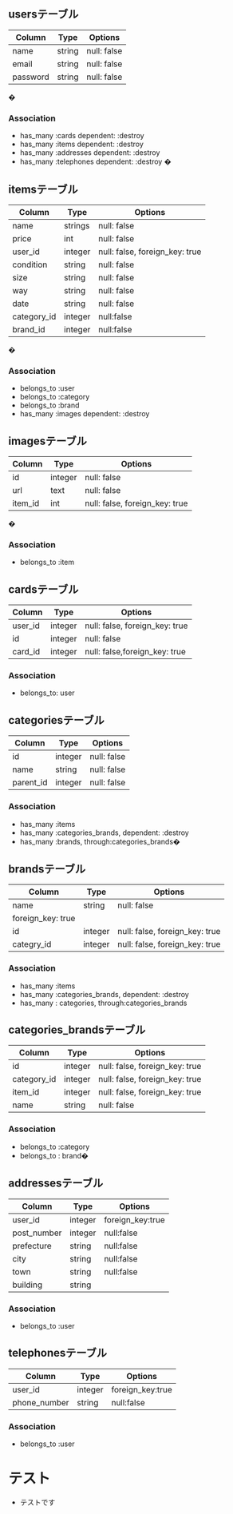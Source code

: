 ## usersテーブル 
|Column|Type|Options| 
|------|----|-------| 
|name|string|null: false| 
|email|string|null: false| 
|password|string|null: false| 
�
### Association 
- has_many :cards dependent: :destroy
- has_many :items dependent: :destroy
- has_many :addresses dependent: :destroy
- has_many :telephones dependent: :destroy
�
## itemsテーブル 
|Column|Type|Options| 
|------|----|-------| 
|name|strings|null: false| 
|price|int|null: false| 
|user_id|integer|null: false, foreign_key: true| 
|condition|string|null: false| 
|size|string|null: false| 
|way|string|null: false| 
|date|string|null: false|
|category_id|integer|null:false|
|brand_id|integer|null:false|
�
### Association 
- belongs_to :user 
- belongs_to :category 
- belongs_to :brand
- has_many :images dependent: :destroy 


## imagesテーブル
|Column|Type|Options| 
|------|----|-------| 
|id|integer|null: false| 
|url|text|null: false| 
|item_id|int|null: false, foreign_key: true|
�
### Association
- belongs_to :item  


## cardsテーブル 
|Column|Type|Options| 
|------|----|-------| 
|user_id|integer|null: false, foreign_key: true| 
|id|integer|null: false| 
|card_id|integer|null: false,foreign_key: true|  

### Association 
- belongs_to: user


## categoriesテーブル 
|Column|Type|Options| 
|------|----|-------| 
|id|integer|null: false| 
|name|string|null: false|
|parent_id|integer|null: false|

### Association 
- has_many :items
- has_many :categories_brands, dependent: :destroy
- has_many :brands, through:categories_brands�  


## brandsテーブル 
|Column|Type|Options| 
|------|----|-------| 
|name|string|null: false| 
 foreign_key: true| 
|id|integer|null: false, foreign_key: true| 
|categry_id|integer|null: false, foreign_key: true| 

### Association 
- has_many :items
- has_many :categories_brands, dependent: :destroy
- has_many : categories, through:categories_brands 


## categories_brandsテーブル 
|Column|Type|Options| 
|------|----|-------| 
|id|integer|null: false, foreign_key: true| 
|category_id|integer|null: false, foreign_key: true| 
|item_id|integer|null: false, foreign_key: true|
|name|string|null: false| 

### Association 
- belongs_to :category
- belongs_to : brand� 


## addressesテーブル
|Column|Type|Options| 
|------|----|-------|
|user_id|integer|foreign_key:true|
|post_number|integer|null:false|
|prefecture|string|null:false|
|city|string|null:false|
|town|string|null:false|
|building|string||

### Association
- belongs_to :user


## telephonesテーブル
|Column|Type|Options| 
|------|----|-------|
|user_id|integer|foreign_key:true|
|phone_number|string|null:false|

### Association
- belongs_to :user




# テスト
- テストです







